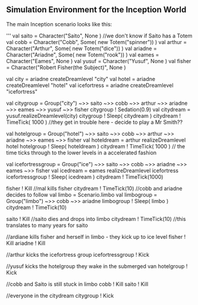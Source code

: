 Simulation Environment for the Inception World
----------------------------------------------

The main Inception scenario looks like this:

'''
  val saito = Character("Saito", None ) //we don't know if Saito has a Totem
  val cobb = Character("Cobb", Some( new Totem("spinner")) )
  val arthur = Character("Arthur", Some( new Totem("dice")) )
  val ariadne = Character("Ariadne", Some( new Totem("rook")) )
  val eames = Character("Eames", None )
  val yusuf = Character("Yusuf", None )
  val fisher = Character("Robert Fisher(the Subject)", None )

  val city = ariadne createDreamlevel "city"
  val hotel = ariadne createDreamlevel "hotel"
  val icefortress = ariadne createDreamlevel "icefortress"

  val citygroup = Group("city") ~>> saito ~>> cobb ~>> arthur ~>> ariadne ~>> eames ~>> yusuf ~>> fisher
  citygroup ! Sedation(0.9)
  val citydream = yusuf.realizeDreamlevel(city)
  citygroup ! Sleep( citydream )
  citydream ! TimeTick( 1000 )  //they get in trouble here - decide to play a Mr Smith??

  val hotelgroup = Group("hotel") ~>>  saito ~>> cobb ~>> arthur ~>> ariadne ~>> eames ~>> fisher
  val hoteldream = arthur realizeDreamlevel hotel
  hotelgroup ! Sleep( hoteldream )
  citydream ! TimeTick( 1000 )      // the time ticks through to the lower levels in a accelerated fashion

  val icefortressgroup = Group("ice") ~>> saito ~>> cobb ~>> ariadne ~>> eames ~>> fisher
  val icedream = eames realizeDreamlevel icefortress
  icefortressgroup ! Sleep( icedream )
  citydream ! TimeTick(1000)

  fisher ! Kill  //mal kills fisher
  citydream ! TimeTick(10)
  //cobb and ariadne decides to follow
  val limbo = Scenario.limbo
  val limbogroup = Group("limbo") ~>> cobb ~>> ariadne
  limbogroup ! Sleep( limbo )
  citydream ! TimeTick(10)

  saito ! Kill   //saito dies and drops into limbo
  citydream ! TimeTick(10)  //this translates to many years for saito

  //ardiane kills fisher and herself in limbo - they kick up to ice level
  fisher ! Kill
  ariadne ! Kill

  //arthur kicks the icefortress group
  icefortressgroup ! Kick

  //yusuf kicks the hotelgroup they wake in the submerged van
  hotelgroup ! Kick

  //cobb and Saito is still stuck in limbo
  cobb ! Kill
  saito ! Kill

  //everyone in the citydream
  citygroup ! Kick
